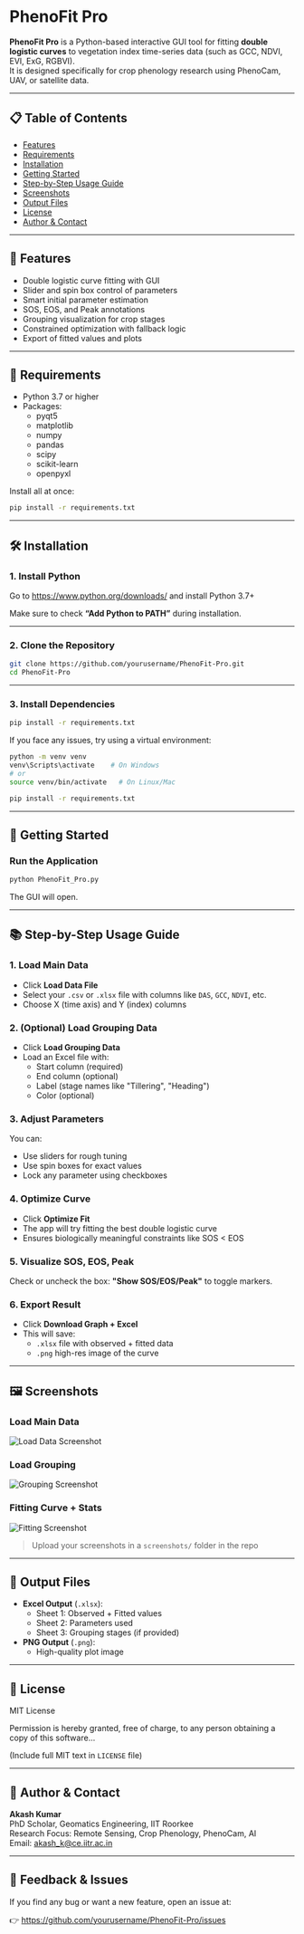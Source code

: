 # PhenoFit Pro

**PhenoFit Pro** is a Python-based interactive GUI tool for fitting **double logistic curves** to vegetation index time-series data (such as GCC, NDVI, EVI, ExG, RGBVI).  
It is designed specifically for crop phenology research using PhenoCam, UAV, or satellite data.

---

## 📋 Table of Contents

- [Features](#features)
- [Requirements](#requirements)
- [Installation](#installation)
- [Getting Started](#getting-started)
- [Step-by-Step Usage Guide](#step-by-step-usage-guide)
- [Screenshots](#screenshots)
- [Output Files](#output-files)
- [License](#license)
- [Author & Contact](#author--contact)

---

## 🌟 Features

- Double logistic curve fitting with GUI
- Slider and spin box control of parameters
- Smart initial parameter estimation
- SOS, EOS, and Peak annotations
- Grouping visualization for crop stages
- Constrained optimization with fallback logic
- Export of fitted values and plots

---

## 🧰 Requirements

- Python 3.7 or higher
- Packages:
  - pyqt5
  - matplotlib
  - numpy
  - pandas
  - scipy
  - scikit-learn
  - openpyxl

Install all at once:

```bash
pip install -r requirements.txt
```

---

## 🛠 Installation

### 1. Install Python

Go to https://www.python.org/downloads/ and install Python 3.7+

Make sure to check **“Add Python to PATH”** during installation.

---

### 2. Clone the Repository

```bash
git clone https://github.com/yourusername/PhenoFit-Pro.git
cd PhenoFit-Pro
```

---

### 3. Install Dependencies

```bash
pip install -r requirements.txt
```

If you face any issues, try using a virtual environment:

```bash
python -m venv venv
venv\Scripts\activate    # On Windows
# or
source venv/bin/activate   # On Linux/Mac

pip install -r requirements.txt
```

---

## 🚀 Getting Started

### Run the Application

```bash
python PhenoFit_Pro.py
```

The GUI will open.

---

## 📚 Step-by-Step Usage Guide

### 1. Load Main Data

- Click **Load Data File**
- Select your `.csv` or `.xlsx` file with columns like `DAS`, `GCC`, `NDVI`, etc.
- Choose X (time axis) and Y (index) columns

### 2. (Optional) Load Grouping Data

- Click **Load Grouping Data**
- Load an Excel file with:
  - Start column (required)
  - End column (optional)
  - Label (stage names like "Tillering", "Heading")
  - Color (optional)

### 3. Adjust Parameters

You can:
- Use sliders for rough tuning
- Use spin boxes for exact values
- Lock any parameter using checkboxes

### 4. Optimize Curve

- Click **Optimize Fit**
- The app will try fitting the best double logistic curve
- Ensures biologically meaningful constraints like SOS < EOS

### 5. Visualize SOS, EOS, Peak

Check or uncheck the box: **"Show SOS/EOS/Peak"** to toggle markers.

### 6. Export Result

- Click **Download Graph + Excel**
- This will save:
  - `.xlsx` file with observed + fitted data
  - `.png` high-res image of the curve

---

## 🖼 Screenshots

### Load Main Data
![Load Data Screenshot](screenshots/load_data.png)

### Load Grouping
![Grouping Screenshot](screenshots/load_grouping.png)

### Fitting Curve + Stats
![Fitting Screenshot](screenshots/curve_fit.png)

> Upload your screenshots in a `screenshots/` folder in the repo

---

## 📂 Output Files

- **Excel Output** (`.xlsx`):
  - Sheet 1: Observed + Fitted values
  - Sheet 2: Parameters used
  - Sheet 3: Grouping stages (if provided)
- **PNG Output** (`.png`):
  - High-quality plot image

---

## 📜 License

MIT License

Permission is hereby granted, free of charge, to any person obtaining a copy of this software...

(Include full MIT text in `LICENSE` file)

---

## 👤 Author & Contact

**Akash Kumar**  
PhD Scholar, Geomatics Engineering, IIT Roorkee  
Research Focus: Remote Sensing, Crop Phenology, PhenoCam, AI  
Email: akash_k@ce.iitr.ac.in  

---

## 📣 Feedback & Issues

If you find any bug or want a new feature, open an issue at:

👉 https://github.com/yourusername/PhenoFit-Pro/issues
